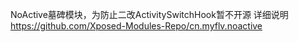 NoActive墓碑模块，为防止二改ActivitySwitchHook暂不开源
详细说明 https://github.com/Xposed-Modules-Repo/cn.myflv.noactive
